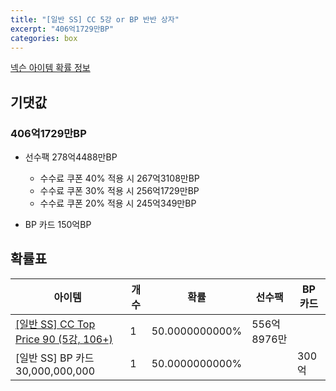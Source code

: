 ```yaml
---
title: "[일반 SS] CC 5강 or BP 반반 상자"
excerpt: "406억1729만BP"
categories: box
---
```

[넥슨 아이템 확률 정보](http://iteminfo.nexon.com/probability/fo4?sn=7459)

## 기댓값
### 406억1729만BP
  - 선수팩 278억4488만BP
    - 수수료 쿠폰 40% 적용 시 267억3108만BP
    - 수수료 쿠폰 30% 적용 시 256억1729만BP
    - 수수료 쿠폰 20% 적용 시 245억349만BP

  - BP 카드 150억BP

## 확률표

|아이템|개수|확률|선수팩|BP 카드|
|---|---|---|---|---|
|[[일반 SS] CC Top Price 90 (5강, 106+)](/player/7401)|1|50.0000000000%|556억8976만||
|[일반 SS] BP 카드 30,000,000,000|1|50.0000000000%||300억|
